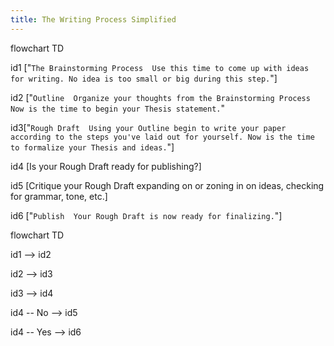 ```yaml
---
title: The Writing Process Simplified
---
```

flowchart TD

  id1 ["`The Brainstorming Process  Use this time to come up with ideas for writing. No idea is too small or big during this step.`"]
  
  id2 ["`Outline  Organize your thoughts from the Brainstorming Process Now is the time to begin your Thesis statement.`"
  
  id3["`Rough Draft  Using your Outline begin to write your paper according to the steps you've laid out for yourself. Now is the time to formalize your Thesis and ideas.`"]
  
  id4 [Is your Rough Draft ready for publishing?]
  
  id5 [Critique your Rough Draft expanding on or zoning in on ideas, checking for grammar, tone, etc.]
  
  id6 ["`Publish  Your Rough Draft is now ready for finalizing.`"]

flowchart TD

id1 --> id2

id2 --> id3

id3 --> id4

id4 -- No --> id5

id4 -- Yes --> id6 
